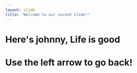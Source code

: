 ```yaml
---
layout: slide
title: "Welcome to our second slide!"
---
```

<h1>Here's johnny, Life is good<h1>
Use the left arrow to go back!
